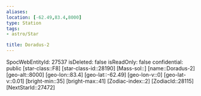 ```yaml
---
aliases: 
location: [-62.49,83.4,8000]
type: Station
tags:
- astro/Star

title: Doradus-2
---
```

SpocWebEntityId: 27537
isDeleted: false
isReadOnly: false
confidential: public
[star-class::F8]
[star-class-id::28190]
[Mass-sol::]
[name::Doradus-2]
[geo-alt::8000]
[geo-lon::83.4]
[geo-lat::-62.49]
[geo-lon-v::0]
[geo-lat-v::0.01]
[bright-min::35]
[bright-max::41]
[Zodiac-index::2]
[ZodiacId::28115]
[NextStarId::27472]



